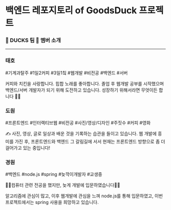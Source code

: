 # 백엔드 레포지토리 of GoodsDuck 프로젝트

### 🐣 DUCKS 팀 🐣  멤버 소개

---

### 태호

#기계과탈주 #1일2커피 #3일1칰 #웹개발 #비전공 #백엔드 #서버

커피와 치킨을 사랑합니다. 힙합 노래를 좋아합니다. 졸업 후 웹개발 공부를 시작했으며 백엔드/서버 개발자가 되기 위해 도전하고 있습니다. 성장하기 위해서라면 무엇이든 합니다 🤘🏻 

### 도원

#프론트엔드 #인터랙티브웹 #비전공 #사진/영상/디자인 #주짓수 #커피 #영화

 ✍️  사진, 영상, 글로 일상과 배운 것을 기록하는 습관을 들이고 있습니다. 웹 개발에 흥미를 가진 후, 프론트엔드와 백엔드 그 갈림길에 서서 현재는 프론트엔드 방향으로 좀 더 걸어가고 있는 중입니다!

### 경원

#백엔드 #node.js #spring #늦깍이개발자 #교생중

🤘🏻컴퓨터 관련 전공을 했지만, 늦게 개발에 입문하였습니다🤘🏻

알고리즘에 관심이 많고, 이후 웹개발에 관심을 느껴 node.js를 통해 입문하였고, 이번 프로젝트에서는 spring 사용을 희망하고 있습니다.
